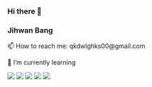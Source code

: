 ### Hi there 👋
### Jihwan Bang
<p>📫 How to reach me: qkdwlghks00@gmail.com</p>
<p>🌱 I’m currently learning</p>
<p>
  <img src="https://img.shields.io/badge/Python-3766AB?style=flat-square&logo=Python&logoColor=white"/>
  <img src="https://img.shields.io/badge/HTML-FF7F00?style=flat-square&logo=HTML5&logoColor=white"/>
  <img src="https://img.shields.io/badge/CSS-blue?style=flat-square&logo=CSS3&logoColor=white"/>
  <img src="https://img.shields.io/badge/Django-006400?style=flat-square&logo=Django&logoColor=white"/>
  <img src="https://img.shields.io/badge/JavaScript-F7DF1E?style=flat-square&logo=JavaScript&logoColor=white"/>
</p>

<!--
**jihwan0123/jihwan0123** is a ✨ _special_ ✨ repository because its `README.md` (this file) appears on your GitHub profile.

Here are some ideas to get you started:

- 🔭 I’m currently working on ...
- 🌱 I’m currently learning ...
- 👯 I’m looking to collaborate on ...
- 🤔 I’m looking for help with ...
- 💬 Ask me about ...
- 📫 How to reach me: ...
- 😄 Pronouns: ...
- ⚡ Fun fact: ...
-->
